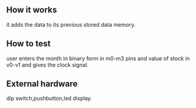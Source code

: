 <!---

This file is used to generate your project datasheet. Please fill in the information below and delete any unused
sections.

You can also include images in this folder and reference them in the markdown. Each image must be less than
512 kb in size, and the combined size of all images must be less than 1 MB.
-->

## How it works

it adds the data to its previous stored data memory. 

## How to test

user enters the month in binary form in m0-m3 pins and value of stock in v0-v1 and gives the clock signal.

## External hardware

dip switch,pushbutton,led display.
